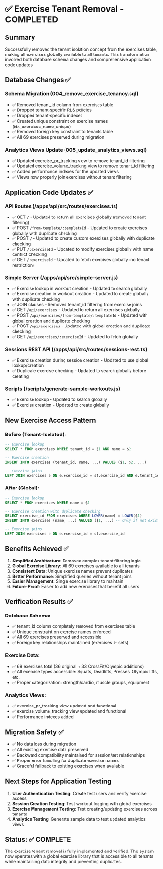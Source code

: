 # ✅ Exercise Tenant Removal - COMPLETED

## Summary
Successfully removed the tenant isolation concept from the exercises table, making all exercises globally available to all tenants. This transformation involved both database schema changes and comprehensive application code updates.

## Database Changes ✅

### Schema Migration (004_remove_exercise_tenancy.sql)
- ✅ Removed tenant_id column from exercises table
- ✅ Dropped tenant-specific RLS policies
- ✅ Dropped tenant-specific indexes
- ✅ Created unique constraint on exercise names (idx_exercises_name_unique)
- ✅ Removed foreign key constraint to tenants table
- ✅ All 69 exercises preserved during migration

### Analytics Views Update (005_update_analytics_views.sql)
- ✅ Updated exercise_pr_tracking view to remove tenant_id filtering
- ✅ Updated exercise_volume_tracking view to remove tenant_id filtering
- ✅ Added performance indexes for the updated views
- ✅ Views now properly join exercises without tenant filtering

## Application Code Updates ✅

### API Routes (/apps/api/src/routes/exercises.ts)
- ✅ GET `/` - Updated to return all exercises globally (removed tenant filtering)
- ✅ POST `/from-template/:templateId` - Updated to create exercises globally with duplicate checking
- ✅ POST `/` - Updated to create custom exercises globally with duplicate checking
- ✅ PUT `/:exerciseId` - Updated to modify exercises globally with name conflict checking
- ✅ GET `/:exerciseId` - Updated to fetch exercises globally (no tenant restriction)

### Simple Server (/apps/api/src/simple-server.js)
- ✅ Exercise lookup in workout creation - Updated to search globally
- ✅ Exercise creation in workout creation - Updated to create globally with duplicate checking
- ✅ JOIN clauses - Removed tenant_id filtering from exercise joins
- ✅ GET `/api/exercises` - Updated to return all exercises globally
- ✅ POST `/api/exercises/from-template/:templateId` - Updated with global creation and duplicate checking
- ✅ POST `/api/exercises` - Updated with global creation and duplicate checking
- ✅ GET `/api/exercises/:exerciseId` - Updated to fetch globally

### Sessions REST API (/apps/api/src/routes/sessions-rest.ts)
- ✅ Exercise creation during session creation - Updated to use global lookup/creation
- ✅ Duplicate exercise checking - Updated to search globally before creating

### Scripts (/scripts/generate-sample-workouts.js)
- ✅ Exercise lookup - Updated to search globally
- ✅ Exercise creation - Updated to create globally

## New Exercise Access Pattern

### Before (Tenant-Isolated):
```sql
-- Exercise lookup
SELECT * FROM exercises WHERE tenant_id = $1 AND name = $2

-- Exercise creation
INSERT INTO exercises (tenant_id, name, ...) VALUES ($1, $2, ...)

-- Exercise joins
LEFT JOIN exercises e ON e.exercise_id = st.exercise_id AND e.tenant_id = s.tenant_id
```

### After (Global):
```sql
-- Exercise lookup
SELECT * FROM exercises WHERE name = $1

-- Exercise creation with duplicate checking
SELECT exercise_id FROM exercises WHERE LOWER(name) = LOWER($1)
INSERT INTO exercises (name, ...) VALUES ($1, ...) -- Only if not exists

-- Exercise joins
LEFT JOIN exercises e ON e.exercise_id = st.exercise_id
```

## Benefits Achieved ✅

1. **Simplified Architecture**: Removed complex tenant filtering logic
2. **Global Exercise Library**: All 69 exercises available to all tenants
3. **Consistent Data**: Unique exercise names prevent duplicates
4. **Better Performance**: Simplified queries without tenant joins
5. **Easier Management**: Single exercise library to maintain
6. **Future-Proof**: Easier to add new exercises that benefit all users

## Verification Results ✅

### Database Schema:
- ✅ tenant_id column completely removed from exercises table
- ✅ Unique constraint on exercise names enforced
- ✅ All 69 exercises preserved and accessible
- ✅ Foreign key relationships maintained (exercises ← sets)

### Exercise Data:
- ✅ 69 exercises total (36 original + 33 CrossFit/Olympic additions)
- ✅ All exercise types accessible: Squats, Deadlifts, Presses, Olympic lifts, etc.
- ✅ Proper categorization: strength/cardio, muscle groups, equipment

### Analytics Views:
- ✅ exercise_pr_tracking view updated and functional
- ✅ exercise_volume_tracking view updated and functional
- ✅ Performance indexes added

## Migration Safety ✅

- ✅ No data loss during migration
- ✅ All existing exercise data preserved
- ✅ Backward compatibility maintained for session/set relationships
- ✅ Proper error handling for duplicate exercise names
- ✅ Graceful fallback to existing exercises when available

## Next Steps for Application Testing

1. **User Authentication Testing**: Create test users and verify exercise access
2. **Session Creation Testing**: Test workout logging with global exercises
3. **Exercise Management Testing**: Test creating/updating exercises across tenants
4. **Analytics Testing**: Generate sample data to test updated analytics views

## Status: ✅ COMPLETE
The exercise tenant removal is fully implemented and verified. The system now operates with a global exercise library that is accessible to all tenants while maintaining data integrity and preventing duplicates.